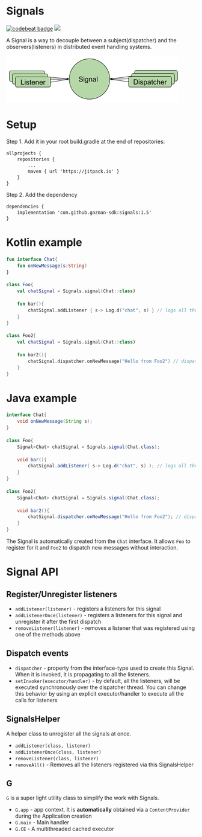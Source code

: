 # Signals
[![codebeat badge](https://codebeat.co/badges/1e9e1f4e-de1e-45d2-9aaa-70ed6295cb55)](https://codebeat.co/projects/github-com-gazman-sdk-signals-master)
[![](https://jitpack.io/v/gazman-sdk/signals.svg)](https://jitpack.io/#gazman-sdk/signals)

A Signal is a way to decouple between a subject(dispatcher) and the observers(listeners) in distributed event handling systems.

![Signals diagram](./images/diagram.png)

# Setup
Step 1. Add it in your root build.gradle at the end of repositories:

	allprojects {
		repositories {
			...
			maven { url 'https://jitpack.io' }
		}
	}
Step 2. Add the dependency

	dependencies {
	    implementation 'com.github.gazman-sdk:signals:1.5'
	}

# Kotlin example

```kotlin
fun interface Chat{
    fun onNewMessage(s:String)    
}

class Foo{
    val chatSignal = Signals.signal(Chat::class)
    
    fun bar(){
        chatSignal.addListener { s-> Log.d("chat", s) } // logs all the messaged to Logcat
    }
}

class Foo2{
    val chatSignal = Signals.signal(Chat::class)
    
    fun bar2(){
        chatSignal.dispatcher.onNewMessage("Hello from Foo2") // dispatches "Hello from Foo2" message to all the listeners
    }
}
```

# Java example

```Java
interface Chat{
    void onNewMessage(String s);    
}

class Foo{
    Signal<Chat> chatSignal = Signals.signal(Chat.class);
    
    void bar(){
        chatSignal.addListener( s-> Log.d("chat", s) ); // logs all the messaged to Logcat
    }
}

class Foo2{
    Signal<Chat> chatSignal = Signals.signal(Chat.class);
    
    void bar2(){
        chatSignal.dispatcher.onNewMessage("Hello from Foo2"); // dispatches "Hello from Foo2" message to all the listeners
    }
}
```

The Signal is automatically created from the `Chat` interface. It allows `Foo` to register for it and `Foo2` to dispatch new messages without interaction.

# Signal API

## Register/Unregister listeners

 - `addListener(listener)` - registers a listeners for this signal  
 - `addListenerOnce(listener)` - registers a listeners for this signal and unregister it after the first dispatch
 - `removeListener(listener)` - removes a listener that was registered using one of the methods above

## Dispatch events

 - `dispatcher` - property from the interface-type used to create this Signal. 
   When it is invoked, it is propagating to all the listeners.
 - `setInvoker(executor/handler)` - by default, all the listeners, will be executed synchronously over the dispatcher thread. You can change this behavior by using an explicit executor/handler to execute all the calls for listeners

## SignalsHelper

A helper class to unregister all the signals at once. 

 - `addListener(class, listener)` 
 - `addListenerOnce(class, listener)` 
 - `removeListener(class, listener)`
 - `removeAll()` - Removes all the listeners registered via this SignalsHelper
 
## G

`G` is a super light utility class to simplify the work with Signals.

 - `G.app` - app context. It is **automatically** obtained via a `ContentProvider` during the Application creation
 - `G.main` - Main handler
 - `G.CE` - A multithreaded cached executor
